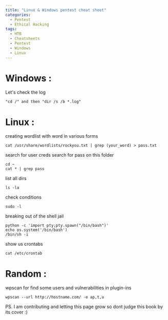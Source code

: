 ```yaml
---
title: "Linux & Windows pentest cheat sheet"
categories:
  - Pentest
  - Ethical Hacking
tags:
  - HTB
  - Cheatsheets
  - Pentest
  - Windows
  - Linux
---
```


# Windows : 

Let's check the log                                               

```
"cd /" and then "dir /s /b *.log"
```

# Linux : 

creating wordlist with word in various forms

```
cat /usr/share/wordlists/rockyou.txt | grep (your_word) > pass.txt 
```


search for user creds 
search for pass on this folder 

```
cd ~ 
cat * | grep pass                                               
```

list all dirs
```
ls -la                                                             
```
check conditions 
```
sudo -l                                                           
```
breaking out of the shell jail
```
python -c 'import pty;pty.spawn("/bin/bash")'
echo os.system('/bin/bash')  
/bin/sh -i
```

show us crontabs
```
cat /etc/crontab                                                 
```

# Random : 

wpscan for find some users and vulnerabilities in plugin-ins
```
wpscan --url http://hostname.com/ -e ap,t,u
```

PS. 
I am contributing and letting this page grow so dont judge this book by its cover :)
